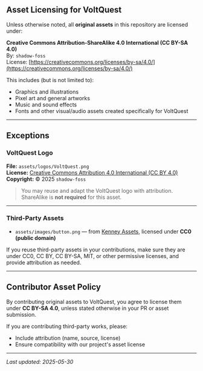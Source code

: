 ## Asset Licensing for VoltQuest

Unless otherwise noted, all **original assets** in this repository are licensed under:

**Creative Commons Attribution-ShareAlike 4.0 International (CC BY-SA 4.0)**  
By: `shadow-foss`  
License: [https://creativecommons.org/licenses/by-sa/4.0/](https://creativecommons.org/licenses/by-sa/4.0/)

This includes (but is not limited to):
- Graphics and illustrations
- Pixel art and general artworks
- Music and sound effects
- Fonts and other visual/audio assets created specifically for VoltQuest

---

## Exceptions

### VoltQuest Logo

**File:** `assets/logos/VoltQuest.png`  
**License:** [Creative Commons Attribution 4.0 International (CC BY 4.0)](https://creativecommons.org/licenses/by/4.0/)  
**Copyright:** © 2025 `shadow-foss`

> You may reuse and adapt the VoltQuest logo with attribution. ShareAlike is **not required** for this asset.

---

### Third-Party Assets

- `assets/images/button.png` — from [Kenney Assets](https://kenney.nl/assets), licensed under **CC0 (public domain)**

If you reuse third-party assets in your contributions, make sure they are under CC0, CC BY, CC BY-SA, MIT, or other permissive licenses, and provide attribution as needed.

---

## Contributor Asset Policy

By contributing original assets to VoltQuest, you agree to license them under **CC BY-SA 4.0**, unless stated otherwise in your PR or asset submission.

If you are contributing third-party works, please:
- Include attribution (name, source, license)
- Ensure compatibility with our project's asset license

---

_Last updated: 2025-05-30_

